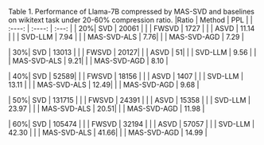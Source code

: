 Table 1. Performance of Llama-7B compressed by MAS-SVD and baselines on wikitext task under 20-60% compression ratio.
|Ratio | Method | PPL |
| :----: | :----: | :---: |
| 20%| SVD | 20061 |
| | FWSVD | 1727 |
| | ASVD | 11.14 |
| | SVD-LLM | 7.94 |
| | MAS-SVD-ALS | 7.76|
| | MAS-SVD-AGD | 7.29 |

| 30%| SVD | 13013 |
| | FWSVD | 20127|
| | ASVD | 51|
| | SVD-LLM | 9.56 |
| | MAS-SVD-ALS | 9.21|
| | MAS-SVD-AGD | 8.10 |

| 40%| SVD | 52589|
| | FWSVD | 18156 |
| | ASVD | 1407 |
| | SVD-LLM | 13.11 |
| | MAS-SVD-ALS | 12.49|
| | MAS-SVD-AGD | 9.68 |

| 50%| SVD | 131715 |
| | FWSVD | 24391 |
| | ASVD | 15358 |
| | SVD-LLM | 23.97 |
| | MAS-SVD-ALS | 20.51|
| | MAS-SVD-AGD | 11.98 |

| 60%| SVD | 105474 |
| | FWSVD | 32194 |
| | ASVD | 57057 |
| | SVD-LLM | 42.30 |
| | MAS-SVD-ALS | 41.66|
| | MAS-SVD-AGD | 14.99 |